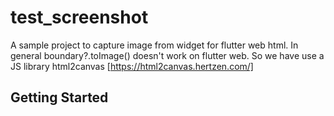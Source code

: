 # test_screenshot

A sample project to capture image from widget for flutter web html. 
In general boundary?.toImage() doesn't work on flutter web. So we have use a JS library html2canvas [https://html2canvas.hertzen.com/]

## Getting Started

